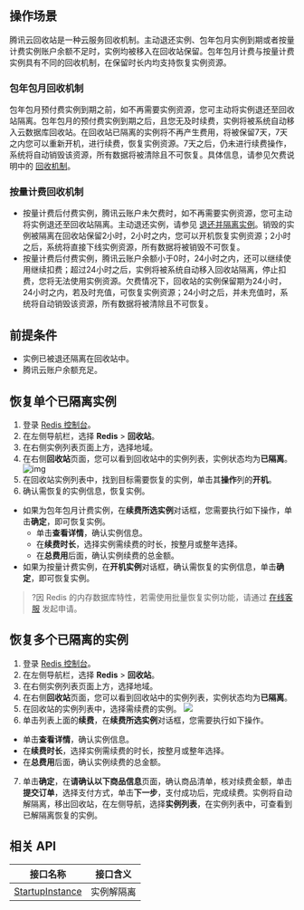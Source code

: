 ## 操作场景

腾讯云回收站是一种云服务回收机制。主动退还实例、包年包月实例到期或者按量计费实例账户余额不足时，实例均被移入在回收站保留。包年包月计费与按量计费实例具有不同的回收机制，在保留时长内均支持恢复实例资源。

### 包年包月回收机制

包年包月预付费实例到期之前，如不再需要实例资源，您可主动将实例退还至回收站隔离。包年包月的预付费实例到期之后，且您无及时续费，实例将被系统自动移入云数据库回收站。在回收站已隔离的实例将不再产生费用，将被保留7天，7天之内您可以重新开机，进行续费，恢复实例资源。7天之后，仍未进行续费操作，系统将自动销毁该资源，所有数据将被清除且不可恢复。具体信息，请参见欠费说明中的 [回收机制](https://cloud.tencent.com/document/product/239/30828)。

### 按量计费回收机制

- 按量计费后付费实例，腾讯云账户未欠费时，如不再需要实例资源，您可主动将实例退还至回收站隔离。主动退还实例，请参见 [退还并隔离实例](https://cloud.tencent.com/document/product/239/30898)。销毁的实例被隔离在回收站保留2小时，2小时之内，您可以开机恢复实例资源；2小时之后，系统将直接下线实例资源，所有数据将被销毁不可恢复。
- 按量计费后付费实例，腾讯云账户余额小于0时，24小时之内，还可以继续使用继续扣费；超过24小时之后，实例将被系统自动移入回收站隔离，停止扣费，您将无法使用实例资源。欠费情况下，回收站的实例保留期为24小时，24小时之内，若及时充值，可恢复实例资源；24小时之后，并未充值时，系统将自动销毁该资源，所有数据将被清除且不可恢复。

## 前提条件

- 实例已被退还隔离在回收站中。
- 腾讯云账户余额充足。

## 恢复单个已隔离实例

1. 登录 [Redis 控制台](https://console.cloud.tencent.com/redis)。
2. 在左侧导航栏，选择 **Redis** > **回收站**。
3. 在右侧实例列表页面上方，选择地域。
4. 在右侧**回收站**页面，您可以看到回收站中的实例列表，实例状态均为**已隔离**。
![img](https://qcloudimg.tencent-cloud.cn/raw/2e49137e2e369e12fcf7fbae083b8e02.png)
5. 在回收站实例列表中，找到目标需要恢复的实例，单击其**操作**列的**开机**。
6. 确认需恢复的实例信息，恢复实例。
 - 如果为包年包月计费实例，在**续费所选实例**对话框，您需要执行如下操作，单击**确定**，即可恢复实例。
    - 单击**查看详情**，确认实例信息。
    - 在**续费时长**，选择实例需续费的时长，按整月或整年选择。
    - 在**总费用**后面，确认实例续费的总金额。
 - 如果为按量计费实例，在**开机实例**对话框，确认需恢复的实例信息，单击**确定**，即可恢复实例。
>?因 Redis 的内存数据库特性，若需使用批量恢复实例功能，请通过 [在线客服](https://cloud.tencent.com/online-service?from=sales&source=PRESALE) 发起申请。

## 恢复多个已隔离的实例

1. 登录 [Redis 控制台](https://console.cloud.tencent.com/redis)。
2. 在左侧导航栏，选择 **Redis** > **回收站**。
3. 在右侧实例列表页面上方，选择地域。
4. 在右侧**回收站**页面，您可以看到回收站中的实例列表，实例状态均为**已隔离**。
5. 在回收站的实例列表中，选择需续费的实例。
![](https://qcloudimg.tencent-cloud.cn/raw/23600af9985ce19b4d4afb704ed54887.png)
6. 单击列表上面的**续费**，在**续费所选实例**对话框，您需要执行如下操作。
 - 单击**查看详情**，确认实例信息。
 - 在**续费时长**，选择实例需续费的时长，按整月或整年选择。
 - 在**总费用**后面，确认实例续费的总金额。
7. 单击**确定**，在**请确认以下商品信息**页面，确认商品清单，核对续费金额，单击**提交订单**，选择支付方式，单击**下一步**，支付成功后，完成续费。实例将自动解隔离，移出回收站，在左侧导航，选择**实例列表**，在实例列表中，可查看到已解隔离恢复的实例。

## 相关 API

| 接口名称                                                     | 接口含义   |
| ------------------------------------------------------------ | ---------- |
| [StartupInstance](https://cloud.tencent.com/document/api/239/39415) | 实例解隔离 |

